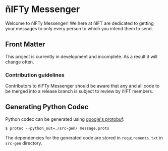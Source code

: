 # ñIFTy Messenger

Welcome to ñIFTy Messenger!  We here at ñIFT are dedicated to getting your messages to only every person to which you intend them to send.

## Front Matter

This project is currently in development and incomplete.  As a result it will change often.

### Contribution guidelines

Contributors to ñIFTy Messenger should be aware that any and all code to be merged into a release branch is subject to review by ñIFT members.

## Generating Python Codec

Python codec can be generated using [google's protobuf](https://developers.google.com/protocol-buffers/):

```shell
$ protoc --python_out=./src-gen/ message.proto
```

The dependencies for the generated code are stored in `requirements.txt` in `src-gen` directory.
